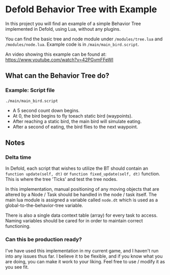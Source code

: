 # Defold Behavior Tree with Example

In this project you will find an example of a simple Behavior Tree implemented in Defold, using Lua, without any plugins.

You can find the basic tree and node module under `/modules/tree.lua` and `/modules/node.lua`. Example code is in `/main/main_bird.script`.

An video showing this example can be found at: https://www.youtube.com/watch?v=42PGvmFFeWI


## What can the Behavior Tree do?

### Example: Script file
`./main/main_bird.script`
- A 5 second count down begins.
- At 0, the bird begins to fly toeach static bird (waypoints).
- After reaching a static bird, the main bird will simulate eating.
- After a second of eating, the bird flies to the next waypoint.

## Notes

### Delta time

In Defold, each script that wishes to utilize the BT should contain an `function update(self, dt)` or `function fixed_update(self, dt)` function. This is where the tree 'Ticks' and test the tree nodes.

In this implementation, manual positioning of any moving objects that are altered by a Node / Task should be handled in the node / task itself. The main lua module is assigned a variable called `node.dt`
which is used as a global-to-the-behavior-tree variable.

There is also a single data context table (array) for every task to access. Naming variables should be cared for in order to maintain correct functioning. 


### Can this be production ready?

I've have used this implementation in my current game, and I haven't run into any issues thus far. I believe it to be flexible, and if you know what you are doing, 
you can make it work to your liking. Feel free to use / modify it as you see fit.

